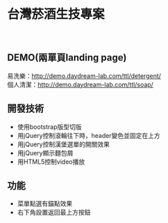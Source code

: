 #  台灣菸酒生技專案
<br>

## DEMO(兩單頁landing page)
易洗樂：http://demo.daydream-lab.com/ttl/detergent/  
個人清潔：http://demo.daydream-lab.com/ttl/soap/  
## 開發技術
* 使用bootstrap版型切版
* 用jQuery控制滾輪往下時，header變色並固定在上方
* 用jQuery控制漢堡選單的開關效果
* 用jQuery顯示麵包屑
* 用HTML5控制video播放
## 功能
* 菜單點選有錨點效果
* 右下角設置返回最上方按鈕


